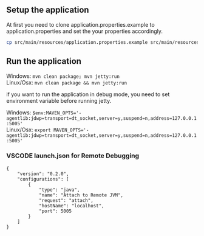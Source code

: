 ## Setup the application
At first you need to clone application.properties.example to application.properties and set the your properties accordingly.

```bash
cp src/main/resources/application.properties.example src/main/resources/application.properties
```
## Run the application
Windows: ```mvn clean package; mvn jetty:run ``` <br/>
Linux/Osx: ```mvn clean package && mvn jetty:run```

if you want to run the application in debug mode, you need to set environment variable before running jetty.

Windows: ```$env:MAVEN_OPTS='-agentlib:jdwp=transport=dt_socket,server=y,suspend=n,address=127.0.0.1:5005'```<br/>
Linux/Osx: ```export MAVEN_OPTS='-agentlib:jdwp=transport=dt_socket,server=y,suspend=n,address=127.0.0.1:5005'```


### VSCODE launch.json for Remote Debugging
```
{
    "version": "0.2.0",
    "configurations": [
        {
            "type": "java",
            "name": "Attach to Remote JVM",
            "request": "attach",
            "hostName": "localhost",
            "port": 5005
        }
    ]
}
```
